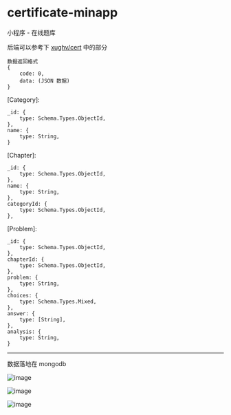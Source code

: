 # certificate-minapp
小程序 - 在线题库

后端可以参考下 [xughv/cert](https://github.com/xughv/cert) 中的部分

```
数据返回格式
{
    code: 0,
    data: (JSON 数据)
}
```

[Category]:
```
_id: {
    type: Schema.Types.ObjectId,
},
name: {
    type: String,
}
```

[Chapter]:
```
_id: {
    type: Schema.Types.ObjectId,
},
name: {
    type: String,
},
categoryId: {
    type: Schema.Types.ObjectId,
},
```

[Problem]:
```
_id: {
    type: Schema.Types.ObjectId,
},
chapterId: {
    type: Schema.Types.ObjectId,
},
problem: {
    type: String,
},
choices: {
    type: Schema.Types.Mixed,
},
answer: {
    type: [String],
},
analysis: {
    type: String,
}
```

---

数据落地在 mongodb

![image](https://user-images.githubusercontent.com/14882240/31871750-53f956f8-b77c-11e7-8179-754ca15abbb8.png)

![image](https://user-images.githubusercontent.com/14882240/31871755-5ef4e996-b77c-11e7-821f-e05b26d2f9af.png)

![image](https://user-images.githubusercontent.com/14882240/31871734-42e4b07e-b77c-11e7-82bc-507d6ce06a6b.png)
